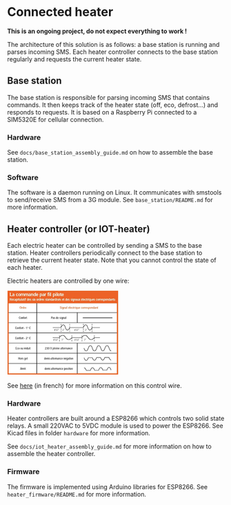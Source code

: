 # Connected heater

**This is an ongoing project, do not expect everything to work !**

The architecture of this solution is as follows: a base station is running and parses incoming SMS. Each heater controller connects to the base station regularly and requests the current heater state.

## Base station

The base station is responsible for parsing incoming SMS that contains commands. It then keeps track of the heater state (off, eco, defrost...) and responds to requests.
It is based on a Raspberry Pi connected to a SIM5320E for cellular connection.

### Hardware

See `docs/base_station_assembly_guide.md` on how to assemble the base station.

### Software

The software is a daemon running on Linux. It communicates with smstools to send/receive SMS from a 3G module.
See `base_station/README.md` for more information.

## Heater controller (or IOT-heater)

Each electric heater can be controlled by sending a SMS to the base station. Heater controllers periodically connect to the base station to retrieve the current heater state. Note that you cannot control the state of each heater.

Electric heaters are controlled by one wire:

![heater control wire](docs/fil_pilote.png)

See [here](https://www.planete-domotique.com/blog/2012/01/05/piloter-un-radiateur-grace-a-son-fil-pilote/) (in french) for more information on this control wire.

### Hardware

Heater controllers are built around a ESP8266 which controls two solid state relays. A small 220VAC to 5VDC module is used to power the ESP8266.
See Kicad files in folder `hardware` for more information.

See `docs/iot_heater_assembly_guide.md` for more information on how to assemble the heater controller.

### Firmware

The firmware is implemented using Arduino libraries for ESP8266.
See `heater_firmware/README.md` for more information.
